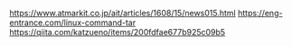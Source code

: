 https://www.atmarkit.co.jp/ait/articles/1608/15/news015.html
https://eng-entrance.com/linux-command-tar
https://qiita.com/katzueno/items/200fdfae677b925c09b5
